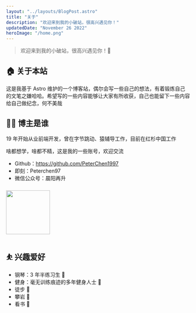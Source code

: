 ```yaml
---
layout: "../layouts/BlogPost.astro"
title: "关于"
description: "欢迎来到我的小破站，很高兴遇见你！"
updatedDate: "November 26 2022"
heroImage: "/home.png"
---
```


> 欢迎来到我的小破站，很高兴遇见你！🤝

## 🏠 关于本站

这是我基于 Astro 维护的一个博客站，偶尔会写一些自己的想法，有着锻炼自己的文笔之嫌哈哈。希望写的一些内容能够让大家有所收获，自己也能留下一些内容给自己做纪念，何不美哉

## 👨‍💻 博主是谁

19 年开始从业前端开发，曾在字节跳动、猿辅导工作，目前在红杉中国工作

啥都想学，啥都不精，这是我的一些账号，欢迎交流

- Github：<https://github.com/PeterChen1997>
- 即刻：Peterchen97
- 微信公众号：晨阳再升

<img src="/assets/imgs/693dc9e035d8b2ec018fc9e544648ef9d55dfbda40f64b8c9ffb6d4940575174.jpg" width="120" height= "120" style="margin: 10px auto;"/>

## ⛹ 兴趣爱好

- 钢琴：3 年半练习生 🎹
- 健身：毫无训练痕迹的多年健身人士 🍐
- 徒步 🚶
- 攀岩 🧗
- 看书 📖
